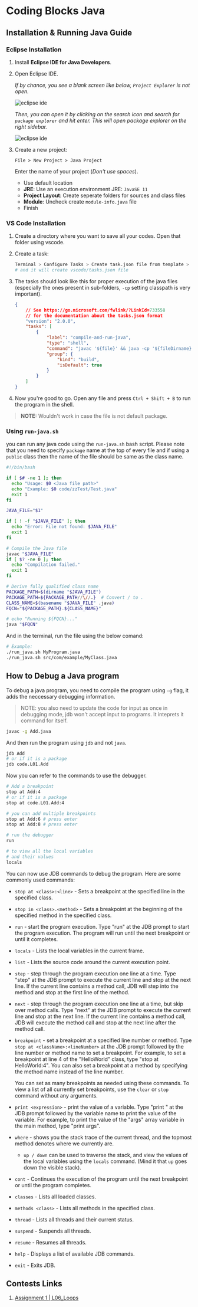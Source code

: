 # Coding Blocks Java

## Installation & Running Java Guide

### Eclipse Installation

1. Install **Eclipse IDE for Java Developers**.
2. Open Eclipse IDE.

    _If by chance, you see a blank screen like below, `Project Explorer` is not open._

    ![eclipse ide](imgs/L03__01.png)

    _Then, you can open it by clicking on the search icon and search for `package explorer` and hit enter. This will open package explorer on the right sidebar._

    ![eclipse ide](imgs/L03__02.png)

3. Create a new project:

    ```text
    File > New Project > Java Project
    ```

    Enter the name of your project (_Don't use spaces_).

    - Use default location
    - **JRE**: Use an execution environment JRE: `JavaSE 11`
    - **Project Layout**: Create seperate folders for sources and class files
    - **Module**: Uncheck create `module-info.java` file
    - Finish

### VS Code Installation

1. Create a directory where you want to save all your codes. Open that folder using vscode.
2. Create a task:

    ```sh
    Terminal > Configure Tasks > Create task.json file from template > Others
    # and it will create vscode/tasks.json file
    ```

3. The tasks should look like this for proper execution of the java files (especially the ones present in sub-folders, `-cp` setting classpath is very important).

    ```json
    {
        // See https://go.microsoft.com/fwlink/?LinkId=733558
        // for the documentation about the tasks.json format
        "version": "2.0.0",
        "tasks": [
            {
                "label": "compile-and-run-java",
                "type": "shell",
                "command": "javac '${file}' && java -cp '${fileDirname}' ${fileBasenameNoExtension}",
                "group": {
                    "kind": "build",
                    "isDefault": true
                }
            }
        ]
    }
    ```

4. Now you're good to go. Open any file and press `Ctrl + Shift + B` to run the program in the shell.

> **NOTE:** Wouldn't work in case the file is not default package.

### Using `run-java.sh`

you can run any java code using the `run-java.sh` bash script. Please note that you need to specify `package` name at the top of every file and if using a `public` class then the name of the file should be same as the class name.

```sh
#!/bin/bash

if [ $# -ne 1 ]; then
  echo "Usage: $0 <Java file path>"
  echo "Example: $0 code/zzTest/Test.java"
  exit 1
fi

JAVA_FILE="$1"

if [ ! -f "$JAVA_FILE" ]; then
  echo "Error: File not found: $JAVA_FILE"
  exit 1
fi

# Compile the Java file
javac "$JAVA_FILE"
if [ $? -ne 0 ]; then
  echo "Compilation failed."
  exit 1
fi

# Derive fully qualified class name
PACKAGE_PATH=$(dirname "$JAVA_FILE")
PACKAGE_PATH=${PACKAGE_PATH//\//.}  # Convert / to .
CLASS_NAME=$(basename "$JAVA_FILE" .java)
FQCN="${PACKAGE_PATH}.${CLASS_NAME}"

# echo "Running ${FQCN}..."
java "$FQCN"
```

And in the terminal, run the file using the below comand:

```sh
# Example:
./run_java.sh MyProgram.java
./run_java.sh src/com/example/MyClass.java
```


## How to Debug a Java program

To debug a java program, you need to compile the program using `-g` flag, it adds the neccessary debugging information.

> NOTE: you also need to update the code for input as once in debugging mode, jdb won't accept input to programs. It inteprets it command for itself.

```sh
javac -g Add.java
```

And then run the program using `jdb` and not `java`.

```sh
jdb Add
# or if it is a package
jdb code.L01.Add
```

Now you can refer to the commands to use the debugger.

```sh
# Add a breakpoint
stop at Add:4
# or if it is a package
stop at code.L01.Add:4

# you can add multiple breakpoints
stop at Add:6 # press enter
stop at Add:8 # press enter

# run the debugger
run

# to view all the local variables
# and their values
locals
```

You can now use JDB commands to debug the program. Here are some commonly used commands:

- `stop at <class>:<line>` - Sets a breakpoint at the specified line in the specified class.
- `stop in <class>.<method>` - Sets a breakpoint at the beginning of the specified method in the specified class.
- `run` - start the program execution. Type "run" at the JDB prompt to start the program execution. The program will run until the next breakpoint or until it completes.
- `locals` - Lists the local variables in the current frame.
- `list` - Lists the source code around the current execution point.
- `step` - step through the program execution one line at a time. Type "step" at the JDB prompt to execute the current line and stop at the next line. If the current line contains a method call, JDB will step into the method and stop at the first line of the method.
- `next` - step through the program execution one line at a time, but skip over method calls. Type "next" at the JDB prompt to execute the current line and stop at the next line. If the current line contains a method call, JDB will execute the method call and stop at the next line after the method call.
- `breakpoint` - set a breakpoint at a specified line number or method. Type `stop at <className>:<lineNumber>` at the JDB prompt followed by the line number or method name to set a breakpoint. For example, to set a breakpoint at line 4 of the "HelloWorld" class, type "stop at HelloWorld:4". You can also set a breakpoint at a method by specifying the method name instead of the line number.

    You can set as many breakpoints as needed using these commands. To view a list of all currently set breakpoints, use the `clear` or `stop` command without any arguments.

- `print <expression>` - print the value of a variable. Type "print " at the JDB prompt followed by the variable name to print the value of the variable. For example, to print the value of the "args" array variable in the main method, type "print args".
- `where` - shows you the stack trace of the current thread, and the topmost method denotes where we currently are.
    - `up / down` can be used to traverse the stack, and view the values of the local variables using the `locals` command. (Mind it that `up` goes down the visible stack).
- `cont` - Continues the execution of the program until the next breakpoint or until the program completes.
- `classes` - Lists all loaded classes.
- `methods <class>` - Lists all methods in the specified class.
- `thread` - Lists all threads and their current status.
- `suspend` - Suspends all threads.
- `resume` - Resumes all threads.
- `help` - Displays a list of available JDB commands.
- `exit` - Exits JDB.

## Contests Links

1. [Assignment 1 | L06_Loops](https://hack.codingblocks.com/app/contests/3988)